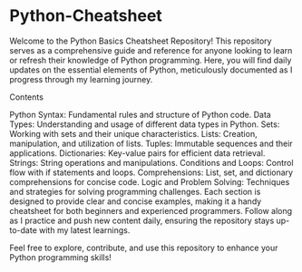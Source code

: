 # Python-Cheatsheet
Welcome to the Python Basics Cheatsheet Repository! This repository serves as a comprehensive guide and reference for anyone looking to learn or refresh their knowledge of Python programming. Here, you will find daily updates on the essential elements of Python, meticulously documented as I progress through my learning journey.

Contents

Python Syntax: Fundamental rules and structure of Python code.
Data Types: Understanding and usage of different data types in Python.
Sets: Working with sets and their unique characteristics.
Lists: Creation, manipulation, and utilization of lists.
Tuples: Immutable sequences and their applications.
Dictionaries: Key-value pairs for efficient data retrieval.
Strings: String operations and manipulations.
Conditions and Loops: Control flow with if statements and loops.
Comprehensions: List, set, and dictionary comprehensions for concise code.
Logic and Problem Solving: Techniques and strategies for solving programming challenges.
Each section is designed to provide clear and concise examples, making it a handy cheatsheet for both beginners and experienced programmers. Follow along as I practice and push new content daily, ensuring the repository stays up-to-date with my latest learnings.

Feel free to explore, contribute, and use this repository to enhance your Python programming skills!
